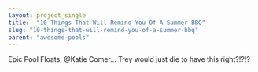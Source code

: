 ```yaml
---
layout: project_single
title:  "10 Things That Will Remind You Of A Summer BBQ"
slug: "10-things-that-will-remind-you-of-a-summer-bbq"
parent: "awesome-pools"
---
```

Epic Pool Floats, @Katie Comer... Trey would just die to have this right?!?!?
